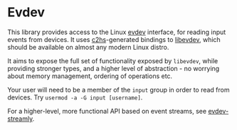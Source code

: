 Evdev
=====

This library provides access to the Linux [evdev](https://en.wikipedia.org/wiki/Evdev) interface, for reading input events from devices. It uses [c2hs](https://github.com/haskell/c2hs/wiki/User-Guide)-generated bindings to [libevdev](https://www.freedesktop.org/wiki/Software/libevdev/), which should be available on almost any modern Linux distro.

It aims to expose the full set of functionality exposed by `libevdev`, while providing stronger types, and a higher level of abstraction - no worrying about memory management, ordering of operations etc.

Your user will need to be a member of the `input` group in order to read from devices. Try `usermod -a -G input [username]`.

For a higher-level, more functional API based on event streams, see [evdev-streamly](http://hackage.haskell.org/package/evdev-streamly).
